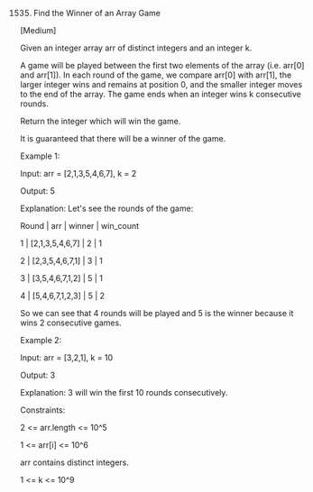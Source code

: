 1535. Find the Winner of an Array Game

[Medium]

Given an integer array arr of distinct integers and an integer k.

A game will be played between the first two elements of the array (i.e. arr[0] and arr[1]). In each round of the game, we compare arr[0] with arr[1], the larger integer wins and remains at position 0, and the smaller integer moves to the end of the array. The game ends when an integer wins k consecutive rounds.

Return the integer which will win the game.

It is guaranteed that there will be a winner of the game.

Example 1:

Input: arr = [2,1,3,5,4,6,7], k = 2

Output: 5

Explanation: Let's see the rounds of the game:

Round |       arr       | winner | win_count

  1   | [2,1,3,5,4,6,7] | 2      | 1

  2   | [2,3,5,4,6,7,1] | 3      | 1

  3   | [3,5,4,6,7,1,2] | 5      | 1

  4   | [5,4,6,7,1,2,3] | 5      | 2

So we can see that 4 rounds will be played and 5 is the winner because it wins 2 consecutive games.

Example 2:

Input: arr = [3,2,1], k = 10

Output: 3

Explanation: 3 will win the first 10 rounds consecutively.


Constraints:

2 <= arr.length <= 10^5

1 <= arr[i] <= 10^6

arr contains distinct integers.

1 <= k <= 10^9